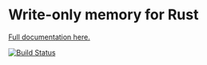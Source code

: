 Write-only memory for Rust
==========================
    
[Full documentation here.](https://www.notriddle.com/rustdoc/wom/)

[![Build Status](https://travis-ci.org/notriddle/rust-wom.svg)](https://travis-ci.org/notriddle/rust-wom)


